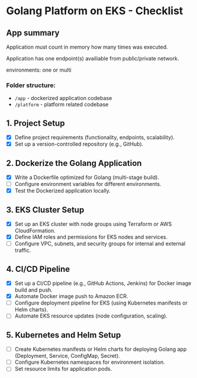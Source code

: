 # Golang Platform on EKS - Checklist

## App summary
Application must count in memory how many times was executed.

Application has one endpoint(s) availiable from public/private network.

environments: one or multi

### Folder structure: 

* `/app` -  dockerized application codebase
* `/platform` - platform related codebase

## 1. Project Setup
- [X] Define project requirements (functionality, endpoints, scalability).
- [X] Set up a version-controlled repository (e.g., GitHub).

## 2. Dockerize the Golang Application
- [X] Write a Dockerfile optimized for Golang (multi-stage build).
- [ ] Configure environment variables for different environments.
- [X] Test the Dockerized application locally.

## 3. EKS Cluster Setup
- [X] Set up an EKS cluster with node groups using Terraform or AWS CloudFormation.
- [X] Define IAM roles and permissions for EKS nodes and services.
- [ ] Configure VPC, subnets, and security groups for internal and external traffic.

## 4. CI/CD Pipeline
- [X] Set up a CI/CD pipeline (e.g., GitHub Actions, Jenkins) for Docker image build and push.
- [X] Automate Docker image push to Amazon ECR.
- [ ] Configure deployment pipeline for EKS (using Kubernetes manifests or Helm charts).
- [ ] Automate EKS resource updates (node configuration, scaling).

## 5. Kubernetes and Helm Setup
- [ ] Create Kubernetes manifests or Helm charts for deploying Golang app (Deployment, Service, ConfigMap, Secret).
- [ ] Configure Kubernetes namespaces for environment isolation.
- [ ] Set resource limits for application pods.
